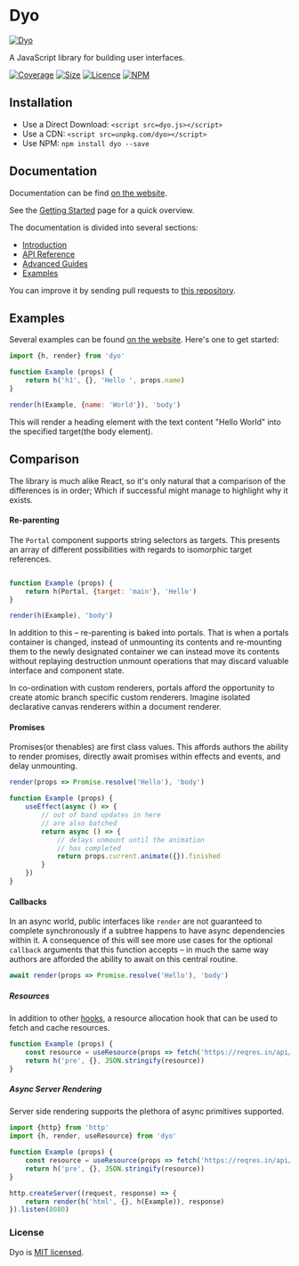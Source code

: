 # Dyo

[![Dyo](https://dyo.js.org/assets/images/logo.svg)](https://dyo.js.org)

A JavaScript library for building user interfaces.

[![Coverage](https://coveralls.io/repos/github/dyo/dyo/badge.svg?branch=master)](https://coveralls.io/github/dyo/dyo)
[![Size](https://badgen.net/bundlephobia/minzip/dyo)](https://bundlephobia.com/result?p=dyo)
[![Licence](https://badgen.net/badge/license/MIT/blue)](https://github.com/dyo/dyo/blob/master/LICENSE.md)
[![NPM](https://badgen.net/npm/v/dyo)](https://www.npmjs.com/package/dyo)

## Installation

* Use a Direct Download: `<script src=dyo.js></script>`
* Use a CDN: `<script src=unpkg.com/dyo></script>`
* Use NPM: `npm install dyo --save`

## Documentation

Documentation can be find [on the website](https://dyo.js.org).

See the [Getting Started](https://dyo.js.org/introduction.html) page for a quick overview.

The documentation is divided into several sections:

* [Introduction](https://dyo.js.org/introduction.html)
* [API Reference](https://dyo.js.org/api.html)
* [Advanced Guides](https://dyo.js.org/advanced.html)
* [Examples](https://dyo.js.org/examples.html)

You can improve it by sending pull requests to [this repository](https://github.com/dyo/dyo/tree/master/docs).

## Examples

Several examples can be found [on the website](https://dyo.js.org/examples.html). Here's one to get started:

```js
import {h, render} from 'dyo'

function Example (props) {
	return h('h1', {}, 'Hello ', props.name)
}

render(h(Example, {name: 'World'}), 'body')
```

This will render a heading element with the text content "Hello World" into the specified target(the body element).

## Comparison

The library is much alike React, so it's only natural that a comparison of the differences is in order; Which if successful might manage to highlight why it exists.

#### Re-parenting

The `Portal` component supports string selectors as targets. This presents an array of different possibilities with regards to isomorphic target references.

```js

function Example (props) {
	return h(Portal, {target: 'main'}, 'Hello')
}

render(h(Example), 'body')
```

In addition to this – re-parenting is baked into portals. That is when a portals container is changed, instead of unmounting its contents and re-mounting them to the newly designated container we can instead move its contents without replaying destruction unmount operations that may discard valuable interface and component state.

In co-ordination with custom renderers, portals afford the opportunity to create atomic branch specific custom renderers. Imagine isolated declarative canvas renderers within a document renderer.

#### Promises

Promises(or thenables) are first class values. This affords authors the ability to render promises, directly await promises within effects and events, and delay unmounting.

```js
render(props => Promise.resolve('Hello'), 'body')

function Example (props) {
	useEffect(async () => {
		// out of band updates in here
		// are also batched
		return async () => {
			// delays unmount until the animation
			// has completed
			return props.current.animate({}).finished
		}
	})
}
```

#### Callbacks

In an async world, public interfaces like `render` are not guaranteed to complete synchronously if a subtree happens to have async dependencies within it. A consequence of this will see more use cases for the optional `callback` arguments that this function accepts – in much the same way authors are afforded the ability to await on this central routine.

```js
await render(props => Promise.resolve('Hello'), 'body')
```

##### Resources

In addition to other [hooks](https://dyo.js.org/hooks.html), a resource allocation hook that can be used to fetch and cache resources.

```js
function Example (props) {
	const resource = useResource(props => fetch('https://reqres.in/api/users'))
	return h('pre', {}, JSON.stringify(resource))
}
```

##### Async Server Rendering

Server side rendering supports the plethora of async primitives supported.

```js
import {http} from 'http'
import {h, render, useResource} from 'dyo'

function Example (props) {
	const resource = useResource(props => fetch('https://reqres.in/api/users'))
	return h('pre', {}, JSON.stringify(resource))
}

http.createServer((request, response) => {
	return render(h('html', {}, h(Example)), response)
}).listen(8080)
```

### License

Dyo is [MIT licensed](./LICENSE).
